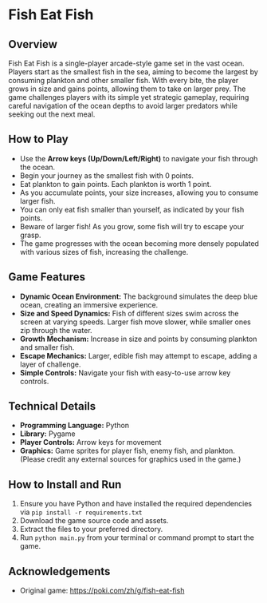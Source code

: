 # Fish Eat Fish

## Overview
Fish Eat Fish is a single-player arcade-style game set in the vast ocean. Players start as the smallest fish in the sea, aiming to become the largest by consuming plankton and other smaller fish. With every bite, the player grows in size and gains points, allowing them to take on larger prey. The game challenges players with its simple yet strategic gameplay, requiring careful navigation of the ocean depths to avoid larger predators while seeking out the next meal.

## How to Play
- Use the **Arrow keys (Up/Down/Left/Right)** to navigate your fish through the ocean.
- Begin your journey as the smallest fish with 0 points.
- Eat plankton to gain points. Each plankton is worth 1 point.
- As you accumulate points, your size increases, allowing you to consume larger fish.
- You can only eat fish smaller than yourself, as indicated by your fish points.
- Beware of larger fish! As you grow, some fish will try to escape your grasp.
- The game progresses with the ocean becoming more densely populated with various sizes of fish, increasing the challenge.

## Game Features
- **Dynamic Ocean Environment:** The background simulates the deep blue ocean, creating an immersive experience.
- **Size and Speed Dynamics:** Fish of different sizes swim across the screen at varying speeds. Larger fish move slower, while smaller ones zip through the water.
- **Growth Mechanism:** Increase in size and points by consuming plankton and smaller fish.
- **Escape Mechanics:** Larger, edible fish may attempt to escape, adding a layer of challenge.
- **Simple Controls:** Navigate your fish with easy-to-use arrow key controls.

## Technical Details
- **Programming Language:** Python
- **Library:** Pygame
- **Player Controls:** Arrow keys for movement
- **Graphics:** Game sprites for player fish, enemy fish, and plankton. (Please credit any external sources for graphics used in the game.)

## How to Install and Run
1. Ensure you have Python and have installed the required dependencies via `pip install -r requirements.txt`
2. Download the game source code and assets.
3. Extract the files to your preferred directory.
4. Run `python main.py` from your terminal or command prompt to start the game.

## Acknowledgements
- Original game: https://poki.com/zh/g/fish-eat-fish

